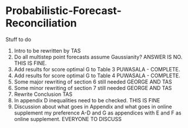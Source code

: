 # Probabilistic-Forecast-Reconciliation

Stuff to do

1. Intro to be rewritten by TAS
2. Do all multistep point forecasts assume Gaussianity? ANSWER IS NO.  THIS IS FINE.
3. Add results for score optimal G to Table 3 PUWASALA - COMPLETE.
4. Add results for score optimal G to Table 4 PUWASALA - COMPLETE.
5. Some major rewriting of section 6 still needed GEORGE AND TAS
6. Some minor rewriting of section 7 still needed GEORGE AND TAS
7. Rewrite Conclusion TAS
8. In appendix D inequalities need to be checked.  THIS IS FINE
9. Discussion about what goes in Appendix and what goes in online supplement my preference A-D and G as appendices with E and F as online supplement. EVERYONE TO DISCUSS

 
